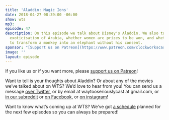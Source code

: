 ```yaml
---
title: 'Aladdin: Magic Ions'
date: 2018-04-27 08:39:00 -06:00
show: wts
mp3: 
episode: 47
description: On this episode we talk about Disney's Aladdin. We also talk about fetishized
  exoticisation of Arabia, whether women are prizes to be won, and whether it's acceptable
  to transform a monkey into an elephant without his consent.
sponsor: "[Support us on Patreon](https://www.patreon.com/clockworkscast)"
image: ''
layout: episode
---
```


If you like us or if you want more, please [support us on Patreon](https://www.patreon.com/clockworkscast)!

Want to tell is your thoughts about Aladdin? Or about any of the movies we’ve talked about on WTS? We’d love to hear from you! You can send us a message [over Twitter](http://www.twitter.com/wtscast), or by email at waytooseriouslycast at gmail.com, or [in our subreddit](https://www.reddit.com/r/Goodstuff_fm/) or [on Facebook](http://www.facebook.com/wtscast), or [on instagram](https://www.instagram.com/waytooseriously/)!

Want to know what’s coming up at WTS? We’ve got [a schedule](https://docs.google.com/document/d/1f6fvTgbzQOCUD_potL6mWClmSC3D2cOBgKz36OwSC68) planned for the next few episodes so you can always be prepared!
